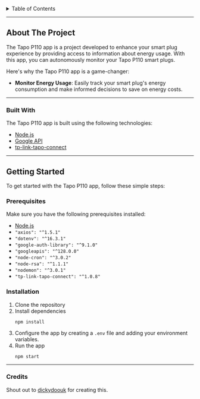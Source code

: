 <a name="readme-top"></a>

<!-- TABLE OF CONTENTS -->
<details>
  <summary>Table of Contents</summary>
  <ol>
    <li>
      <a href="#about-the-project">About The Project</a>
      <ul>
        <li><a href="#built-with">Built With</a></li>
      </ul>
    </li>
    <li>
      <a href="#getting-started">Getting Started</a>
      <ul>
        <li><a href="#prerequisites">Prerequisites</a></li>
        <li><a href="#installation">Installation</a></li>
      </ul>
    </li>
    <li><a href="#credits">Credits</a></li>
  </ol>
</details>

---

<!-- ABOUT THE PROJECT -->
## About The Project

The Tapo P110 app is a project developed to enhance your smart plug experience by providing access to information about energy usage. With this app, you can autonomously monitor your Tapo P110 smart plugs. 

Here's why the Tapo P110 app is a game-changer:
- **Monitor Energy Usage**: Easily track your smart plug's energy consumption and make informed decisions to save on energy costs.

---

### Built With

The Tapo P110 app is built using the following technologies:

- [Node.js](https://nodejs.org/)
- [Google API](https://developers.google.com/)
- [tp-link-tapo-connect](https://github.com/dickydoouk/tp-link-tapo-connect)

---

<!-- GETTING STARTED -->
## Getting Started

To get started with the Tapo P110 app, follow these simple steps:

### Prerequisites

Make sure you have the following prerequisites installed:

- [Node.js](https://nodejs.org/)
- `"axios": "^1.5.1"`
- `"dotenv": "^16.3.1"`
- `"google-auth-library": "^9.1.0"`
- `"googleapis": "^128.0.0"`
- `"node-cron": "^3.0.2"`
- `"node-rsa": "^1.1.1"`
- `"nodemon": "^3.0.1"`
- `"tp-link-tapo-connect": "^1.0.8"`

### Installation

1. Clone the repository
2. Install dependencies
    ```
    npm install
    ```
3. Configure the app by creating a `.env` file and adding your environment variables.
4. Run the app
    ```
    npm start
    ```

---

### Credits
Shout out to [dickydoouk](https://github.com/dickydoouk/tp-link-tapo-connect) for creating this.
